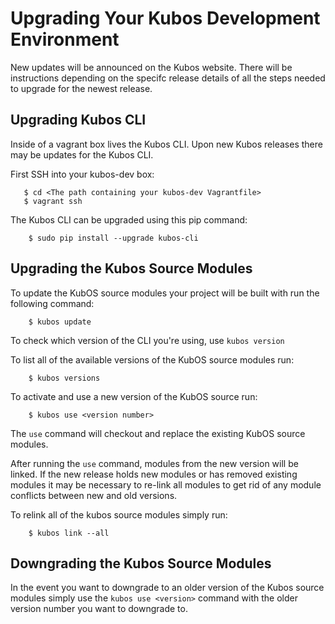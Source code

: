 # Upgrading Your Kubos Development Environment

New updates will be announced on the Kubos website. There will be instructions depending on the specifc release details of all the steps needed to upgrade for the newest release.

## Upgrading Kubos CLI

Inside of a vagrant box lives the Kubos CLI. Upon new Kubos releases there may be updates for the Kubos CLI.

First SSH into your kubos-dev box:

       $ cd <The path containing your kubos-dev Vagrantfile>
       $ vagrant ssh

The Kubos CLI can be upgraded using this pip command:

        $ sudo pip install --upgrade kubos-cli

## Upgrading the Kubos Source Modules

To update the KubOS source modules your project will be built with run the following command:

        $ kubos update

To check which version of the CLI you're using, use `kubos version`

To list all of the available versions of the KubOS source modules run:

        $ kubos versions

To activate and use a new version of the KubOS source run:

        $ kubos use <version number>

The `use` command will checkout and replace the existing KubOS source modules.

After running the `use` command, modules from the new version will be linked.
If the new release holds new modules or has removed existing modules it may be necessary to re-link all modules to get rid of any module conflicts between new and old versions.

To relink all of the kubos source modules simply run:

        $ kubos link --all

## Downgrading the Kubos Source Modules

In the event you want to downgrade to an older version of the Kubos source modules simply use the `kubos use <version>` command with the older version number you want to downgrade to.
